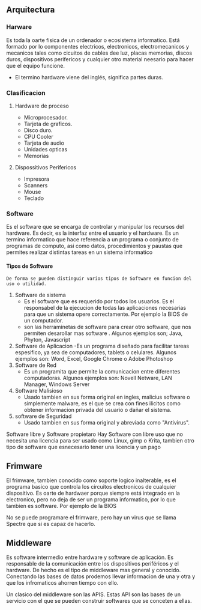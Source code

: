 ## Arquitectura

### Harware

Es toda la oarte fisica de un ordenador o ecosistema informatico. Está formado por lo componentes electricos, electronicos, electromecanicos y mecanicos tales como cicuitos de cables dee luz, placas memorias, discos duros, dispositivos perifericos y cualquier otro material neesario para hacer que el equipo funcione.

- El termino hardware viene del inglés, significa partes duras.

### Clasificacion

1. Hardware de proceso

   - Microprocesador.
   - Tarjeta de graficos.
   - Disco duro.
   - CPU Cooler
   - Tarjeta de audio
   - Unidades opticas
   - Memorias

2. Dispossitivos Perifericos

   - Impresora
   - Scanners
   - Mouse
   - Teclado

### Software

Es el software que se encarga de controlar y manipular los recursos del hardware. Es decir, es la interfaz entre el usuario y el hardware. Es un termino informatico que hace referencia a un programa o conjunto de programas de computo, asi como datos, procedimientos y paustas que permites realizar distintas tareas en un sistema informatico

#### Tipos de Software

    De forma se pueden distinguir varios tipos de Software en funcion del uso o utilidad.

1. Software de sistema
   - Es el software que es requerido por todos los usuarios. Es el responsabel de la ejecucion de todas las aplicaciones necesarias para que un sistema opere correctamente. Por ejemplo la BIOS de un computador.
   - son las herraminetas de software para crear otro software, que nos permiten desarollar mas software . Algunos ejemplos son; Java, Phyton, Javascript
2. Software de Aplicacion
   -Es un programa diseñado para facilitar tareas espesifico, ya sea de computadores, tablets o celulares. Algunos ejemplos son: Word, Excel, Google Chrome o Adobe Photoshop
3. Software de Red
   - Es un programita que permite la comunicacion entre diferentes computadoras. Algunos ejemplos son: Novell Netware, LAN Manager, Windows Server
4. Software Malisioso
   - Usado tambien en sus forma original en ingles, malicius software o simplemente malware, es el que se crea con fines ilicitos como obtener informacion privada del usuario o dañar el sistema.
5. software de Seguridad
   - Usado tambien en sus forma original y abreviada como "Antivirus".

Software libre y Software propietaro
Hay Software con libre uso que no necesita una licencia para ser usado como Linux, gimp o Krita, tambien otro tipo de software que esnecesario tener una licencia y un pago

## Frimware

El frimware, tambien conocido como soporte logico inalterable, es el programa basico que controla los circuitos electronicos de cualquier dispositivo. Es oarte de hardwaer porque siempre está integrado en la electronico, pero no deja de ser un programa informatico, por lo que tambien es software. Por ejemplo de la BIOS

No se puede programare el frimware, pero hay un virus que se llama Spectre que si es capaz de hacerlo.

## Middleware

Es software intermedio entre hardware y software de aplicación. Es responsable de la comunicación entre los dispositivos periféricos y el hardware. De hecho es el tipo de middleware mas general y conocido. Conectando las bases de datos prodemos llevar informacion de una y otra y que los infromaticos ahorren tiempo con ello.

Un clasico del middleware son las APIS. Estas API son las bases de un servicio con el que se pueden construir softwares que se conceten a ellas.
